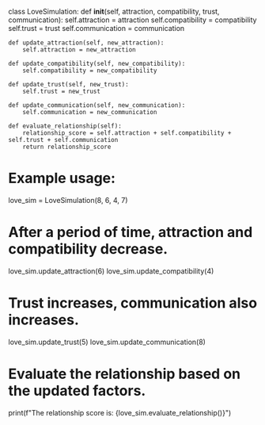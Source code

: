 class LoveSimulation:
    def __init__(self, attraction, compatibility, trust, communication):
        self.attraction = attraction
        self.compatibility = compatibility
        self.trust = trust
        self.communication = communication

    def update_attraction(self, new_attraction):
        self.attraction = new_attraction

    def update_compatibility(self, new_compatibility):
        self.compatibility = new_compatibility

    def update_trust(self, new_trust):
        self.trust = new_trust

    def update_communication(self, new_communication):
        self.communication = new_communication

    def evaluate_relationship(self):
        relationship_score = self.attraction + self.compatibility + self.trust + self.communication
        return relationship_score

# Example usage:
love_sim = LoveSimulation(8, 6, 4, 7)

# After a period of time, attraction and compatibility decrease.
love_sim.update_attraction(6)
love_sim.update_compatibility(4)

# Trust increases, communication also increases.
love_sim.update_trust(5)
love_sim.update_communication(8)

# Evaluate the relationship based on the updated factors.
print(f"The relationship score is: {love_sim.evaluate_relationship()}")

